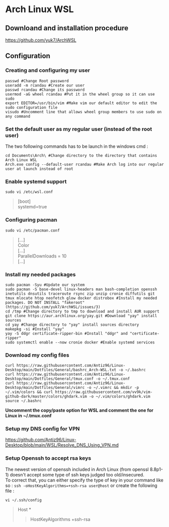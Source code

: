 # Arch Linux WSL

## Downloand and installation procedure

https://github.com/yuk7/ArchWSL

## Configuration

### Creating and configuring my user

```
passwd #Change Root password
useradd -m rcandau #Create our user
passwd rcandau #Change its password
usermod -aG wheel rcandau #Put it in the wheel group so it can use sudo
export EDITOR=/usr/bin/vim #Make vim our default editor to edit the sudo configuration file
visudo #Uncomment line that allows wheel group members to use sudo on any command
```
  
### Set the default user as my regular user (instead of the root user)

The two following commands has to be launch in the windows cmd :  

```
cd Documents\Arch\ #Change directory to the directory that contains Arch Linux WSL
Arch.exe config --default-user rcandau #Make Arch log into our regular user at launch instead of root
```

### Enable systemd support

```
sudo vi /etc/wsl.conf
```

> [boot]  
> systemd=true

### Configuring pacman

```
sudo vi /etc/pacman.conf
```
> [...]  
> Color  
> [...]  
> ParallelDownloads = 10  
> [...]  

### Install my needed packages

```
sudo pacman -Syu #Update our system
sudo pacman -S base-devel linux-headers man bash-completion openssh inetutils dnsutils traceroute rsync zip unzip cronie diffutils git tmux mlocate htop neofetch glow docker distrobox #Install my needed packages. DO NOT INSTALL "fakeroot" (https://github.com/yuk7/ArchWSL/issues/3)
cd /tmp #Change directory to tmp to download and install AUR support
git clone https://aur.archlinux.org/yay.git #Download "yay" install sources
cd yay #Change directory to "yay" install sources directory
makepkg -si #Install "yay"
yay -S ddgr certificate-ripper-bin #Install "ddgr" and "certificate-ripper"
sudo systemctl enable --now cronie docker #Enable systemd services
```
  
### Download my config files
  
```
curl https://raw.githubusercontent.com/Antiz96/Linux-Desktop/main/Dotfiles/General/bashrc_Arch-WSL.txt -o ~/.bashrc
curl https://raw.githubusercontent.com/Antiz96/Linux-Desktop/main/Dotfiles/General/tmux.conf -o ~/.tmux.conf
curl https://raw.githubusercontent.com/Antiz96/Linux-Desktop/main/Dotfiles/General/vimrc -o ~/.vimrc && mkdir -p ~/.vim/colors && curl https://raw.githubusercontent.com/vv9k/vim-github-dark/master/colors/ghdark.vim -o ~/.vim/colors/ghdark.vim
source ~/.bashrc
```

**Uncomment the copy/paste option for WSL and comment the one for Linux in ~/.tmux.conf**
  
### Setup my DNS config for VPN
  
https://github.com/Antiz96/Linux-Desktop/blob/main/WSL/Resolve_DNS_Using_VPN.md
  
### Setup Openssh to accept rsa keys

The newest version of openssh included in Arch Linux (from openssl 8.8p1-1) doesn't accept some type of ssh keys judged too old/insecured.  
To correct that, you can either specify the type of key in your command like so : `ssh -oHostKeyAlgorithms=+ssh-rsa user@host` or create the following file :

```
vi ~/.ssh/config
```
> Host *
> >  HostKeyAlgorithms +ssh-rsa
